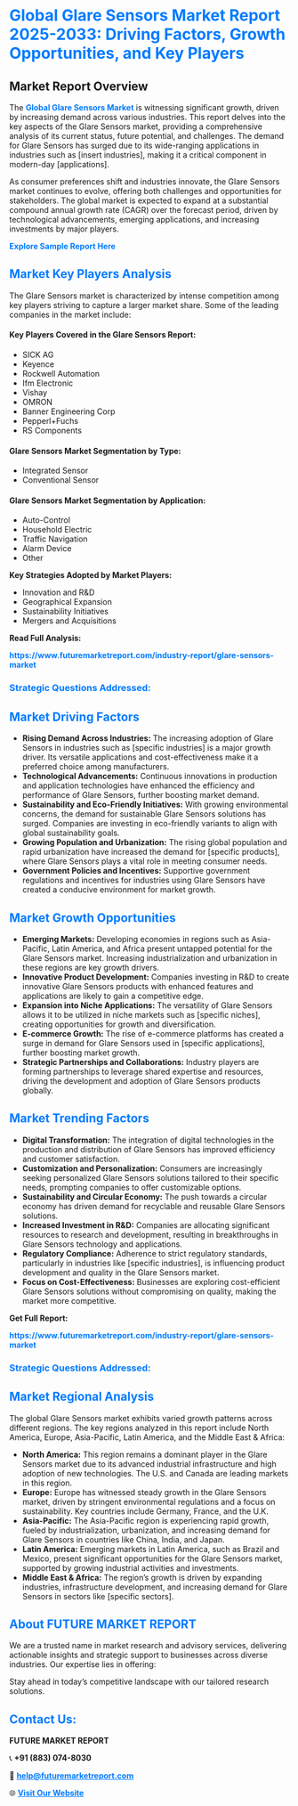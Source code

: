 <h1 style="color: #007BFF;">Global Glare Sensors Market Report 2025-2033: Driving Factors, Growth Opportunities, and Key Players</h1>

<section id="overview">
<h2>Market Report Overview</h2>
<p>The <a href="https://www.futuremarketreport.com/industry-report/glare-sensors-market" style="color: #007BFF; text-decoration: none;"><strong>Global Glare Sensors Market</strong></a> is witnessing significant growth, driven by increasing demand across various industries. This report delves into the key aspects of the Glare Sensors market, providing a comprehensive analysis of its current status, future potential, and challenges. The demand for Glare Sensors has surged due to its wide-ranging applications in industries such as [insert industries], making it a critical component in modern-day [applications].</p>
<p>As consumer preferences shift and industries innovate, the Glare Sensors market continues to evolve, offering both challenges and opportunities for stakeholders. The global market is expected to expand at a substantial compound annual growth rate (CAGR) over the forecast period, driven by technological advancements, emerging applications, and increasing investments by major players.</p>
</section>

<section id="overview">
<p><a href="https://www.futuremarketreport.com/request-sample/reportId=75106" style="color: #007BFF; text-decoration: none;"><strong>Explore Sample Report Here</strong></a></p>
</section>

<section id="key-players">
<h2 style="color: #007BFF;">Market Key Players Analysis</h2>
<p>The Glare Sensors market is characterized by intense competition among key players striving to capture a larger market share. Some of the leading companies in the market include:</p>
<h4>Key Players Covered in the Glare Sensors Report:</h4>
<ul><li>SICK AG</li><li>Keyence</li><li>Rockwell Automation</li><li>Ifm Electronic</li><li>Vishay</li><li>OMRON</li><li>Banner Engineering Corp</li><li>Pepperl+Fuchs</li><li>RS Components</li></ul>
<h4>Glare Sensors Market Segmentation by Type:</h4>
<ul><li>Integrated Sensor</li><li>Conventional Sensor</li></ul>

<h4>Glare Sensors Market Segmentation by Application:</h4>
<ul><li>Auto-Control</li><li>Household Electric</li><li>Traffic Navigation</li><li>Alarm Device</li><li>Other</li></ul>
<p><strong>Key Strategies Adopted by Market Players:</strong></p>
<ul>
<li>Innovation and R&D</li>
<li>Geographical Expansion</li>
<li>Sustainability Initiatives</li>
<li>Mergers and Acquisitions</li>
</ul>
</section>

<section>
<p><strong>Read Full Analysis: </strong></p><a href="https://www.futuremarketreport.com/industry-report/glare-sensors-market" style="color: #007BFF; text-decoration: none;"><strong>https://www.futuremarketreport.com/industry-report/glare-sensors-market</strong></a>
<h3 style="color: #007BFF;">Strategic Questions Addressed:</h3>
</section>

<section id="driving-factors">
<h2 style="color: #007BFF;">Market Driving Factors</h2>
<ul>
<li><strong>Rising Demand Across Industries:</strong> The increasing adoption of Glare Sensors in industries such as [specific industries] is a major growth driver. Its versatile applications and cost-effectiveness make it a preferred choice among manufacturers.</li>
<li><strong>Technological Advancements:</strong> Continuous innovations in production and application technologies have enhanced the efficiency and performance of Glare Sensors, further boosting market demand.</li>
<li><strong>Sustainability and Eco-Friendly Initiatives:</strong> With growing environmental concerns, the demand for sustainable Glare Sensors solutions has surged. Companies are investing in eco-friendly variants to align with global sustainability goals.</li>
<li><strong>Growing Population and Urbanization:</strong> The rising global population and rapid urbanization have increased the demand for [specific products], where Glare Sensors plays a vital role in meeting consumer needs.</li>
<li><strong>Government Policies and Incentives:</strong> Supportive government regulations and incentives for industries using Glare Sensors have created a conducive environment for market growth.</li>
</ul>
</section>

<section id="growth-opportunities">
<h2 style="color: #007BFF;">Market Growth Opportunities</h2>
<ul>
<li><strong>Emerging Markets:</strong> Developing economies in regions such as Asia-Pacific, Latin America, and Africa present untapped potential for the Glare Sensors market. Increasing industrialization and urbanization in these regions are key growth drivers.</li>
<li><strong>Innovative Product Development:</strong> Companies investing in R&D to create innovative Glare Sensors products with enhanced features and applications are likely to gain a competitive edge.</li>
<li><strong>Expansion into Niche Applications:</strong> The versatility of Glare Sensors allows it to be utilized in niche markets such as [specific niches], creating opportunities for growth and diversification.</li>
<li><strong>E-commerce Growth:</strong> The rise of e-commerce platforms has created a surge in demand for Glare Sensors used in [specific applications], further boosting market growth.</li>
<li><strong>Strategic Partnerships and Collaborations:</strong> Industry players are forming partnerships to leverage shared expertise and resources, driving the development and adoption of Glare Sensors products globally.</li>
</ul>
</section>

<section id="trending-factors">
<h2 style="color: #007BFF;">Market Trending Factors</h2>
<ul>
<li><strong>Digital Transformation:</strong> The integration of digital technologies in the production and distribution of Glare Sensors has improved efficiency and customer satisfaction.</li>
<li><strong>Customization and Personalization:</strong> Consumers are increasingly seeking personalized Glare Sensors solutions tailored to their specific needs, prompting companies to offer customizable options.</li>
<li><strong>Sustainability and Circular Economy:</strong> The push towards a circular economy has driven demand for recyclable and reusable Glare Sensors solutions.</li>
<li><strong>Increased Investment in R&D:</strong> Companies are allocating significant resources to research and development, resulting in breakthroughs in Glare Sensors technology and applications.</li>
<li><strong>Regulatory Compliance:</strong> Adherence to strict regulatory standards, particularly in industries like [specific industries], is influencing product development and quality in the Glare Sensors market.</li>
<li><strong>Focus on Cost-Effectiveness:</strong> Businesses are exploring cost-efficient Glare Sensors solutions without compromising on quality, making the market more competitive.</li>
</ul>
</section>

<section>
<p><strong>Get Full Report: </strong></p><a href="https://www.futuremarketreport.com/industry-report/glare-sensors-market" style="color: #007BFF; text-decoration: none;"><strong>https://www.futuremarketreport.com/industry-report/glare-sensors-market</strong></a>
<h3 style="color: #007BFF;">Strategic Questions Addressed:</h3>
</section>


<section id="regional-analysis">
<h2 style="color: #007BFF;">Market Regional Analysis</h2>
<p>The global Glare Sensors market exhibits varied growth patterns across different regions. The key regions analyzed in this report include North America, Europe, Asia-Pacific, Latin America, and the Middle East & Africa:</p>
<ul>
<li><strong>North America:</strong> This region remains a dominant player in the Glare Sensors market due to its advanced industrial infrastructure and high adoption of new technologies. The U.S. and Canada are leading markets in this region.</li>
<li><strong>Europe:</strong> Europe has witnessed steady growth in the Glare Sensors market, driven by stringent environmental regulations and a focus on sustainability. Key countries include Germany, France, and the U.K.</li>
<li><strong>Asia-Pacific:</strong> The Asia-Pacific region is experiencing rapid growth, fueled by industrialization, urbanization, and increasing demand for Glare Sensors in countries like China, India, and Japan.</li>
<li><strong>Latin America:</strong> Emerging markets in Latin America, such as Brazil and Mexico, present significant opportunities for the Glare Sensors market, supported by growing industrial activities and investments.</li>
<li><strong>Middle East & Africa:</strong> The region’s growth is driven by expanding industries, infrastructure development, and increasing demand for Glare Sensors in sectors like [specific sectors].</li>
</ul>
</section>

<footer>
<h2 style="color: #007BFF;">About FUTURE MARKET REPORT</h2>
<p>We are a trusted name in market research and advisory services, delivering actionable insights and strategic support to businesses across diverse industries. Our expertise lies in offering:</p>

<p>Stay ahead in today’s competitive landscape with our tailored research solutions.</p>

<h2 style="color: #007BFF;">Contact Us:</h2>
<p><strong>FUTURE MARKET REPORT</strong></p>
<p>📞 <strong>+91 (883) 074-8030</strong></p>
<p>📧 <strong><a href="mailto:help@futuremarketreport.com" style="color: #007BFF;">help@futuremarketreport.com</a></strong></p>
<p>🌐 <strong><a href="https://www.futuremarketreport.com/" style="color: #007BFF;">Visit Our Website</a></strong></p>
</footer>